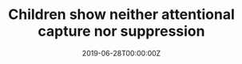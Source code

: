 ---
# Documentation: https://wowchemy.com/docs/managing-content/

title: "Children show neither attentional capture nor suppression"
authors: [A. Vazquez, A. Choice, E. Blakley, K.M. Stockwell, N. Duggan, N. Gaspelin, and P. Gerhardstein]
date: 2019-06-28T00:00:00Z
doi: ""

# Schedule page publish date (NOT publication's date).
publishDate: 2020-12-18T00:00:00Z

# Publication type.
# Legend: 0 = Uncategorized; 1 = Conference paper; 2 = Journal article;
# 3 = Preprint / Working Paper; 4 = Report; 5 = Book; 6 = Book section;
# 7 = Thesis; 8 = Patent
publication_types: ["1"]

# Publication name and optional abbreviated publication name.
publication: "Binghamton Bridges to Baccalaureate Program Research Session, Vestal, NY"
publication_short: ""

abstract: ""

# Summary. An optional shortened abstract.
summary: ""

tags: [Eye-Tracking, Attention]
categories: []
featured: false

links:
- name: Associated News Article
  url: https://www.binghamton.edu/news/story/1868/binghamton-university-welcomes-underrepresented-scholars-for-summer-researc
url_pdf: 
url_code: 
url_dataset: 
url_poster: 
url_project:
url_slides:
url_source: 
url_video: 



# Featured image
# To use, add an image named `featured.jpg/png` to your page's folder. 
# Focal points: Smart, Center, TopLeft, Top, TopRight, Left, Right, BottomLeft, Bottom, BottomRight.
image:
  caption: ""
  focal_point: ""
  preview_only: false

# Associated Projects (optional).
#   Associate this publication with one or more of your projects.
#   Simply enter your project's folder or file name without extension.
#   E.g. `internal-project` references `content/project/internal-project/index.md`.
#   Otherwise, set `projects: []`.
projects: []

# Slides (optional).
#   Associate this publication with Markdown slides.
#   Simply enter your slide deck's filename without extension.
#   E.g. `slides: "example"` references `content/slides/example/index.md`.
#   Otherwise, set `slides: ""`.
slides: ""
---